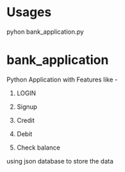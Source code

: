 # Usages
pyhon bank_application.py

# bank_application
Python Application with Features like - 

1. LOGIN

2. Signup

3. Credit

4. Debit

5. Check balance

using json database to store the data

